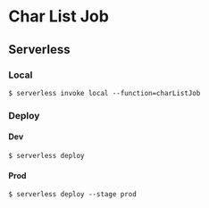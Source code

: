 # Char List Job

## Serverless

### Local
```
$ serverless invoke local --function=charListJob
```

### Deploy
#### Dev
```
$ serverless deploy
```

#### Prod
```
$ serverless deploy --stage prod
```
